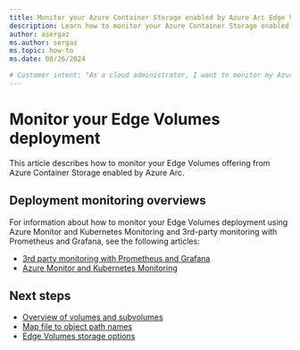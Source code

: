 ```yaml
---
title: Monitor your Azure Container Storage enabled by Azure Arc Edge Volumes deployment
description: Learn how to monitor your Azure Container Storage enabled by Azure Arc Edge Volumes deployment.
author: asergaz
ms.author: sergaz
ms.topic: how-to
ms.date: 08/26/2024

# Customer intent: "As a cloud administrator, I want to monitor my Azure Container Storage enabled by Azure Arc Edge Volumes, so that I can ensure optimal performance and reliability of my deployments."
---
```


# Monitor your Edge Volumes deployment

This article describes how to monitor your Edge Volumes offering from Azure Container Storage enabled by Azure Arc.

## Deployment monitoring overviews

For information about how to monitor your Edge Volumes deployment using Azure Monitor and Kubernetes Monitoring and 3rd-party monitoring with Prometheus and Grafana, see the following articles:

- [3rd party monitoring with Prometheus and Grafana](third-party-monitoring.md)
- [Azure Monitor and Kubernetes Monitoring](azure-monitor-kubernetes.md)

## Next steps

- [Overview of volumes and subvolumes](volumes-subvolumes.md)
- [Map file to object path names](map-names.md)
- [Edge Volumes storage options](storage-options.md)